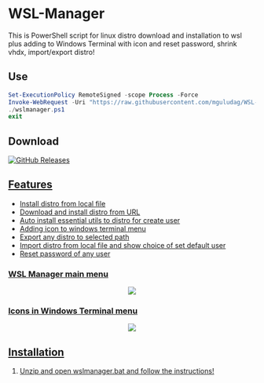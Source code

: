 # WSL-Manager
This is PowerShell script for linux distro download and installation to wsl plus adding to Windows Terminal with icon and reset password, shrink vhdx, import/export distro!

## Use

```powershell
Set-ExecutionPolicy RemoteSigned -scope Process -Force
Invoke-WebRequest -Uri "https://raw.githubusercontent.com/mguludag/WSL-Manager/main/wslmanager.ps1" -OutFile $pwd/wslmanager.ps1
./wslmanager.ps1
exit
```

## Download
<a href="https://github.com/mguludag/WSL-Manager/releases/latest/download/wslmanager.zip"><img alt="GitHub Releases" src="https://img.shields.io/github/downloads/mguludag/WSL-Manager/latest/total?label=Download%20Script&style=for-the-badge">
  
## Features
- Install distro from local file
- Download and install distro from URL
- Auto install essential utils to distro for create user
- Adding icon to windows terminal menu
- Export any distro to selected path
- Import distro from local file and show choice of set default user
- Reset password of any user

### WSL Manager main menu
<center>
<img src="https://github.com/mguludag/WSL-Distro-Downloader-Installer/blob/main/wslmanagermain.png?raw=true">
</center>

### Icons in Windows Terminal menu
<center>
<img src="https://github.com/mguludag/WSL-Distro-Downloader-Installer/blob/main/wintermwicons.png?raw=true">
</center>

## Installation
1. Unzip and open wslmanager.bat and follow the instructions!
